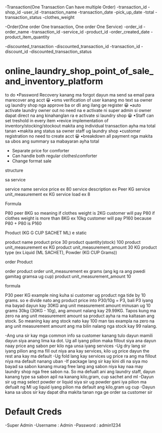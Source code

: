 -Transaction(One Transaction Can have multiple Order)
    -transaction_id
    -shop_id
    -user_id
    -transaction_name
    -transaction_date
    -pick_up_date
    -total
    -transaction_status
    -clothes_weight

-Order(One order One transaction, One order One Service)
    -order_id
    -order_name
    -transaction_id
    -service_id
    -product_id
    -order_created_date
    -product_item_quantity

-discounted_transaction
    -discounted_transaction_id
    -transaction_id
    -discount_id
    -discounted_transaction_status


# online_laundry_shop_point_of_sale_and_inventory_platform

to do
•Password Recovery kanang ma forgot dayun ma send sa email para marecover ang acct 😀
•sms verification of user kanang mo text sa owner ug laundry shop nga approve ba or dli ang ilang ge register 😀
•auto activate laundry owner out no need na e activate ni super admin si owner dapat direct na ang kinahanglan ra e activate si laundry shop 😀
•Staff can set treshold in every item
•revice implementation of inventory/stocking/stockout makita ang individual transaction ayha ma total tanan
•makita ang status sa owner  staff ug laundry shop
•customer registration no need to create acct 😀
•breakdown all payment  nga makita sa ubos ang summary sa mabayaran ayha total
* Separate price for comforter
* Can handle both regular clothes\comforter
* Change format sale

structure 

sa service

service name
service price ex 80
service description ex Peer KG
service unit_measurement ex KG 
service load ex 8

Formula

P80 peer 8KG
so meaning if clothes weight is 2KG customer will pay P80
if clothes weight is more than 8KG ex 10kg customer will pay P160 because P80 + P80 is P160


Product (KG G CUP SACHET ML) e static

product name
product price 30
product quantity(stock) 100
product unit_measurement ex KG
product unit_measurement_amount 30 KG
product type (ex Liquid (ML SACHET), Powder (KG CUP Grams))


order Product

order product
order unit_measurement ex grams (ang kg ra ang pwedi gamitag gramsa ug cup)
product unit_measurement_amount 10

formula

P30 peer KG
example ning kuha si customer ug product nga tide by 10 grams. so e divide nato ang product price into P30/10g = P3, bali P3 iyang ma bayad
dayun kay 30KG ang unit measurement amount minusan ug 10 grams 30kg (30KG - 10g), ang amount nalang kay 29.99KG. Tapos kung ma zero na ang  unit 
measurement amount sa product ayha ra ma kaltasan ang stock. So meaning kay ang stock nato kay 100 man tas exampla na zero na ang unit 
measurement amount ang ma bilin nalang nga stock kay 99 nalang.


-Ang una sir kay mga common info sa customer kanang tulo dayun mamili dayun siya anang lima ka dot. Ug all iyang pilion maka fillout siya ana dayun naay price ang sabon per kilo nga unsa iyang services
-Ug dry lang sir iyang pilion ang ma fill out niya ana kay services, kilo ug price dayun the rest ana kay ma default
-Ug fold lang kay services ug price ra ang ma fillout niya ma default nanang uban
-If package lang sir kay kini dli na siya mo bayad sa sabon kanang murag free lang ang sabon niya kay naa may laundry shop nga free sabon na. So ma defualt ani ang laundry staff, dayun kanang type sa sabon apil na kanang kilo,gram, cup sachet and ml
-Dayun sir ug mag select powder or liquid siya sir ug powder gani iya pilion ma defualt ng Ml ug liquid iyang pilion ma default ang  kilo,gram ug cup
-Dayun kana sa ubos sir kay dapat dha makita tanan nga ge order sa customer sir




# Default Creds

-Super Admin
    -Username : Admin
    -Password : admin1234